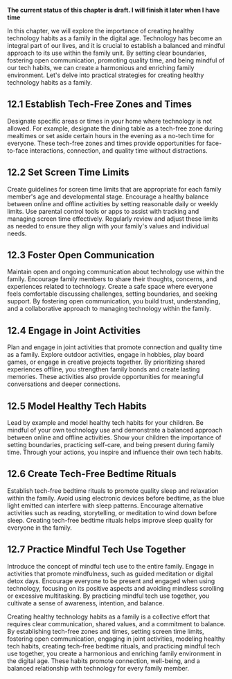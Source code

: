 **The current status of this chapter is draft. I will finish it later when I have time**

In this chapter, we will explore the importance of creating healthy technology habits as a family in the digital age. Technology has become an integral part of our lives, and it is crucial to establish a balanced and mindful approach to its use within the family unit. By setting clear boundaries, fostering open communication, promoting quality time, and being mindful of our tech habits, we can create a harmonious and enriching family environment. Let's delve into practical strategies for creating healthy technology habits as a family.

12.1 Establish Tech-Free Zones and Times
----------------------------------------

Designate specific areas or times in your home where technology is not allowed. For example, designate the dining table as a tech-free zone during mealtimes or set aside certain hours in the evening as a no-tech time for everyone. These tech-free zones and times provide opportunities for face-to-face interactions, connection, and quality time without distractions.

12.2 Set Screen Time Limits
---------------------------

Create guidelines for screen time limits that are appropriate for each family member's age and developmental stage. Encourage a healthy balance between online and offline activities by setting reasonable daily or weekly limits. Use parental control tools or apps to assist with tracking and managing screen time effectively. Regularly review and adjust these limits as needed to ensure they align with your family's values and individual needs.

12.3 Foster Open Communication
------------------------------

Maintain open and ongoing communication about technology use within the family. Encourage family members to share their thoughts, concerns, and experiences related to technology. Create a safe space where everyone feels comfortable discussing challenges, setting boundaries, and seeking support. By fostering open communication, you build trust, understanding, and a collaborative approach to managing technology within the family.

12.4 Engage in Joint Activities
-------------------------------

Plan and engage in joint activities that promote connection and quality time as a family. Explore outdoor activities, engage in hobbies, play board games, or engage in creative projects together. By prioritizing shared experiences offline, you strengthen family bonds and create lasting memories. These activities also provide opportunities for meaningful conversations and deeper connections.

12.5 Model Healthy Tech Habits
------------------------------

Lead by example and model healthy tech habits for your children. Be mindful of your own technology use and demonstrate a balanced approach between online and offline activities. Show your children the importance of setting boundaries, practicing self-care, and being present during family time. Through your actions, you inspire and influence their own tech habits.

12.6 Create Tech-Free Bedtime Rituals
-------------------------------------

Establish tech-free bedtime rituals to promote quality sleep and relaxation within the family. Avoid using electronic devices before bedtime, as the blue light emitted can interfere with sleep patterns. Encourage alternative activities such as reading, storytelling, or meditation to wind down before sleep. Creating tech-free bedtime rituals helps improve sleep quality for everyone in the family.

12.7 Practice Mindful Tech Use Together
---------------------------------------

Introduce the concept of mindful tech use to the entire family. Engage in activities that promote mindfulness, such as guided meditation or digital detox days. Encourage everyone to be present and engaged when using technology, focusing on its positive aspects and avoiding mindless scrolling or excessive multitasking. By practicing mindful tech use together, you cultivate a sense of awareness, intention, and balance.

Creating healthy technology habits as a family is a collective effort that requires clear communication, shared values, and a commitment to balance. By establishing tech-free zones and times, setting screen time limits, fostering open communication, engaging in joint activities, modeling healthy tech habits, creating tech-free bedtime rituals, and practicing mindful tech use together, you create a harmonious and enriching family environment in the digital age. These habits promote connection, well-being, and a balanced relationship with technology for every family member.
